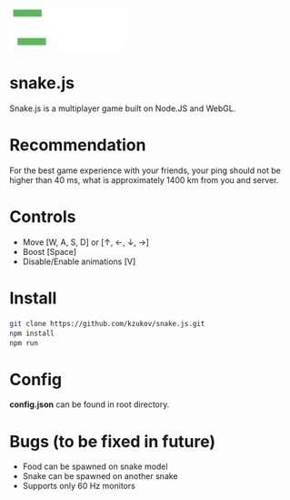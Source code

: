 ![snake.js](./assets/snake.gif)
# snake.js
Snake.js is a multiplayer game built on Node.JS and WebGL.

# Recommendation

For the best game experience with your friends, your ping should not be higher than 40 ms, what is approximately 1400 km from you and server.

# Controls

- Move [W, A, S, D] or [↑, ←, ↓, →]
- Boost [Space]
- Disable/Enable animations [V]

# Install
```sh
git clone https://github.com/kzukov/snake.js.git
npm install
npm run
```

# Config

**config.json** can be found in root directory.

# Bugs (to be fixed in future)

- Food can be spawned on snake model
- Snake can be spawned on another snake
- Supports only 60 Hz monitors
